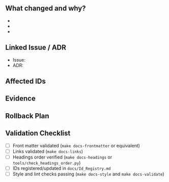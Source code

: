 ## What changed and why?
- 
- 
- 

## Linked Issue / ADR
- Issue: <!-- e.g., #123 -->
- ADR: <!-- e.g., ADR-010 or N/A -->

## Affected IDs
<!-- List BR/FR/NFR/ADR IDs impacted or `N/A` -->

## Evidence
<!-- Screenshots, Mermaid URLs, log snippets, or `N/A` -->

## Rollback Plan
<!-- Describe rollback or recovery steps, or state `N/A` with justification -->

## Validation Checklist
- [ ] Front matter validated (`make docs-frontmatter` or equivalent)
- [ ] Links validated (`make docs-links`)
- [ ] Headings order verified (`make docs-headings` or `tools/check_headings_order.py`)
- [ ] IDs registered/updated in `docs/Id_Registry.md`
- [ ] Style and lint checks passing (`make docs-style` and `make docs-validate`)
